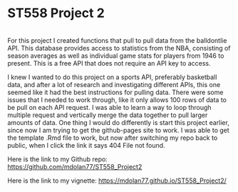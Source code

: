 # ST558 Project 2
\
For this project I created functions that pull to pull data from the balldontlie API. This database provides access to statistics from the NBA, consisting of season averages as well as individual game stats for players from 1946 to present. This is a free API that does not require an API key to access.  


I knew I wanted to do this project on a sports API, preferably basketball data, and after a lot of research and investigating different APIs, this one seemed like it had the best instructions for pulling data. There were some issues that I needed to work through, like it only allows 100 rows of data to be pull on each API request. I was able to learn a way to loop through multiple request and vertically merge the data together to pull larger amounts of data. One thing I would do differently is start this project earlier, since now I am trying to get the github-pages site to work. I was able to get the template .Rmd file to work, but now after switching my repo back to public, when I click the link it says 404 File not found.
  

Here is the link to my Github repo: <https://github.com/mdolan77/ST558_Project2>
  

Here is the link to my vignette: <https://mdolan77.github.io/ST558_Project2/>
